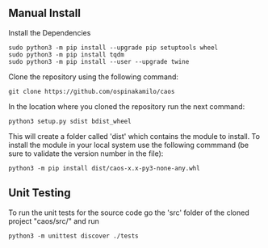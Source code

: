 Manual Install
------------
Install the Dependencies
~~~
sudo python3 -m pip install --upgrade pip setuptools wheel
sudo python3 -m pip install tqdm
sudo python3 -m pip install --user --upgrade twine
~~~

Clone the repository using the following command:
~~~
git clone https://github.com/ospinakamilo/caos
~~~

In the location where you cloned the repository run the next command:
~~~
python3 setup.py sdist bdist_wheel
~~~
This will create a folder called 'dist' which contains the module to install.
To install the module in your local system use the following commmand (be sure to validate the version number in the file):
~~~
python3 -m pip install dist/caos-x.x-py3-none-any.whl
~~~

Unit Testing
------------
To run the unit tests for the source code go the 'src' folder of the cloned project "caos/src/" and run
~~~
python3 -m unittest discover ./tests
~~~